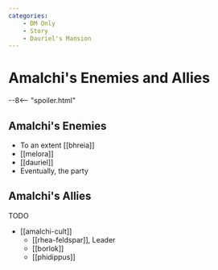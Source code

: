 ```yaml
---
categories:
    - DM Only
    - Story
    - Dauriel's Mansion
---
```

# Amalchi's Enemies and Allies

--8<-- "spoiler.html"

## Amalchi's Enemies

* To an extent [[bhreia]]
* [[melora]]
* [[dauriel]]
* Eventually, the party

## Amalchi's Allies

TODO

* [[amalchi-cult]]
  * [[rhea-feldspar]], Leader
  * [[borlok]]
  * [[phidippus]]
